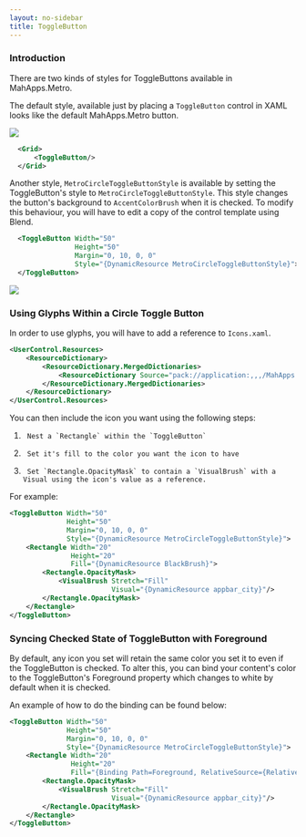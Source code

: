 ```yaml
---
layout: no-sidebar
title: ToggleButton
---
```


### Introduction



There are two kinds of styles for ToggleButtons available in MahApps.Metro.

The default style, available just by placing a `ToggleButton` control in XAML looks like the default MahApps.Metro button. 

![]({{site.baseurl}}/images/toggle-button-normal.png)

```xml
  <Grid>
      <ToggleButton/>
  </Grid>
```

Another style, `MetroCircleToggleButtonStyle` is available by setting the ToggleButton's style to `MetroCircleToggleButtonStyle`. This style changes the button's background to `AccentColorBrush` when it is checked. To modify this behaviour, you will have to edit a copy of the control template using Blend.

```xml
  <ToggleButton Width="50"
                Height="50"
                Margin="0, 10, 0, 0"
                Style="{DynamicResource MetroCircleToggleButtonStyle}">
  </ToggleButton>
```

![]({{site.baseurl}}/images/toggle-button-circle.png)

### Using Glyphs Within a Circle Toggle Button

In order to use glyphs, you will have to add a reference to `Icons.xaml`. 

```xml
<UserControl.Resources>
    <ResourceDictionary>
        <ResourceDictionary.MergedDictionaries>
            <ResourceDictionary Source="pack://application:,,,/MahApps.Metro.Resources;component/Icons.xaml" />
        </ResourceDictionary.MergedDictionaries>
    </ResourceDictionary>
</UserControl.Resources>
```

You can then include the icon you want using the following steps:

1.      Nest a `Rectangle` within the `ToggleButton`
2.      Set it's fill to the color you want the icon to have
3.      Set `Rectangle.OpacityMask` to contain a `VisualBrush` with a Visual using the icon's value as a reference.

For example:

```xml
<ToggleButton Width="50"
              Height="50"
              Margin="0, 10, 0, 0"
              Style="{DynamicResource MetroCircleToggleButtonStyle}">
    <Rectangle Width="20"
               Height="20"
               Fill="{DynamicResource BlackBrush}">
        <Rectangle.OpacityMask>
            <VisualBrush Stretch="Fill"
                         Visual="{DynamicResource appbar_city}"/>
        </Rectangle.OpacityMask>
    </Rectangle>
</ToggleButton>
```

### Syncing Checked State of ToggleButton with Foreground

By default, any icon you set will retain the same color you set it to even if the ToggleButton is checked. To alter this, you can bind your content's color to the ToggleButton's Foreground property which changes to white by default when it is checked.

An example of how to do the binding can be found below:

```xml
<ToggleButton Width="50"
              Height="50"
              Margin="0, 10, 0, 0"
              Style="{DynamicResource MetroCircleToggleButtonStyle}">
    <Rectangle Width="20"
               Height="20"
               Fill="{Binding Path=Foreground, RelativeSource={RelativeSource FindAncestor, AncestorType={x:Type ToggleButton}}}">
        <Rectangle.OpacityMask>
            <VisualBrush Stretch="Fill"
                         Visual="{DynamicResource appbar_city}"/>
        </Rectangle.OpacityMask>
    </Rectangle>
</ToggleButton>
```

